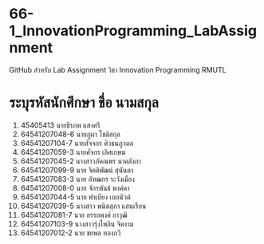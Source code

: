 # 66-1_InnovationProgramming_LabAssignment
GitHub สำหรับ Lab Assignment วิชา Innovation Programming RMUTL
# ระบุรหัสนักศึกษา ชื่อ นามสกุล
1. 45405413 นายธีรภพ แสงศรี
2. 64541207048-6 นายภูผา โชติสกุล
3. 64541207104-7 นายสัจจกร ศิวธนภูวดล
4. 64541207059-3 นายศัจกร เลิศเกษม
4. 64541207045-2 นางสาวภัคณพร  นาคลังกา
5. 64541207099-9 นาย จิตติพัฒน์ สุนันตา
14. 64541207083-3 นาย อัฑฒกร ระวังเมือง
15. 64541207008-0 นาย จักรพันธ์  พงค์ดา
16. 64541207044-5 นาย ฟาเบียง เบอนัวต์
23. 64541207039-5 นางสาว พนิตสุภา  แสนเรือน
6. 64541207081-7 นาย อรรถพงศ์ ยาวุฒิ
20. 64541207103-9 นางสาวรุ่งไพลิน จิตงาม
21. 64541207012-2 นาย ชยพล ทองกวี
